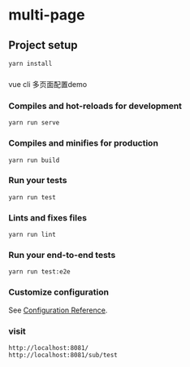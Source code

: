 # multi-page

## Project setup
```
yarn install
```
###
   vue cli 多页面配置demo
### Compiles and hot-reloads for development
```
yarn run serve
```

### Compiles and minifies for production
```
yarn run build
```

### Run your tests
```
yarn run test
```

### Lints and fixes files
```
yarn run lint
```

### Run your end-to-end tests
```
yarn run test:e2e
```

### Customize configuration
See [Configuration Reference](https://cli.vuejs.org/config/).

### visit
    
    http://localhost:8081/ 
    http://localhost:8081/sub/test
